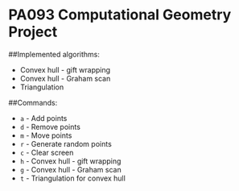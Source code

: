 # PA093 Computational Geometry Project 

##Implemented algorithms:

* Convex hull - gift wrapping
* Convex hull - Graham scan
* Triangulation

##Commands:

* `a` - Add points
* `d` - Remove points
* `m` - Move points
* `r` - Generate random points
* `c` - Clear screen
* `h` - Convex hull - gift wrapping
* `g` - Convex hull - Graham scan
* `t` - Triangulation for convex hull
